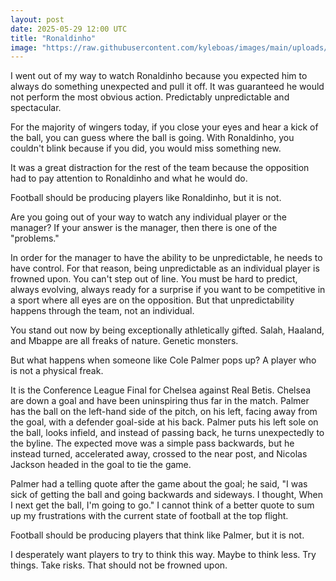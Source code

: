 ```yaml
---
layout: post
date: 2025-05-29 12:00 UTC
title: "Ronaldinho"
image: "https://raw.githubusercontent.com/kyleboas/images/main/uploads/2025/05/29/Image-29May2025_07:49:57.png"
---
```


I went out of my way to watch Ronaldinho because you expected him to always do something unexpected and pull it off. It was guaranteed he would not perform the most obvious action. Predictably unpredictable and spectacular.

<!---more--->

For the majority of wingers today, if you close your eyes and hear a kick of the ball, you can guess where the ball is going. With Ronaldinho, you couldn't blink because if you did, you would miss something new.

It was a great distraction for the rest of the team because the opposition had to pay attention to Ronaldinho and what he would do.

Football should be producing players like Ronaldinho, but it is not. 

Are you going out of your way to watch any individual player or the manager? If your answer is the manager, then there is one of the "problems."

In order for the manager to have the ability to be unpredictable, he needs to have control. For that reason, being unpredictable as an individual player is frowned upon. You can't step out of line. You must be hard to predict, always evolving, always ready for a surprise if you want to be competitive in a sport where all eyes are on the opposition. But that unpredictability happens through the team, not an individual.

You stand out now by being exceptionally athletically gifted. Salah, Haaland, and Mbappe are all freaks of nature. Genetic monsters.

But what happens when someone like Cole Palmer pops up? A player who is not a physical freak.

It is the Conference League Final for Chelsea against Real Betis. Chelsea are down a goal and have been uninspiring thus far in the match. Palmer has the ball on the left-hand side of the pitch, on his left, facing away from the goal, with a defender goal-side at his back. Palmer puts his left sole on the ball, looks infield, and instead of passing back, he turns unexpectedly to the byline. The expected move was a simple pass backwards, but he instead turned, accelerated away, crossed to the near post, and Nicolas Jackson headed in the goal to tie the game. 

Palmer had a telling quote after the game about the goal; he said, "I was sick of getting the ball and going backwards and sideways. I thought, When I next get the ball, I'm going to go." I cannot think of a better quote to sum up my frustrations with the current state of football at the top flight. 

Football should be producing players that think like Palmer, but it is not. 

I desperately want players to try to think this way. Maybe to think less. Try things. Take risks. That should not be frowned upon.